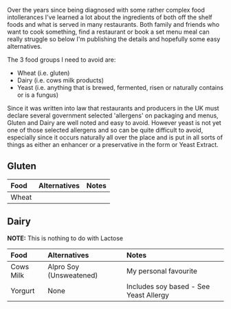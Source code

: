 Over the years since being diagnosed with some rather complex food intollerances I've learned a lot about the ingredients of both off the shelf foods and what is served in many restaurants.  Both family and friends who want to cook something, find a restaurant or book a set menu meal can really struggle so below I'm publishing the details and hopefully some easy alternatives.

The 3 food groups I need to avoid are:
- Wheat (i.e. gluten)
- Dairy (i.e. cows milk products)
- Yeast (i.e. anything that is brewed, fermented, risen or naturally contains or is a fungus)

Since it was written into law that restaurants and producers in the UK must declare several government selected 'allergens' on packaging and menus, Gluten and Dairy are well noted and easy to avoid.  However yeast is not yet one of those selected allergens and so can be quite difficult to avoid, especially since it occurs naturally all over the place and is put in all sorts of things as either an enhancer or a preservative in the form or Yeast Extract.

## Gluten ##

| Food | Alternatives | Notes |
| :--- |:--- | :--- |
| Wheat | | |

## Dairy ##
**NOTE:** This is nothing to do with Lactose

| Food | Alternatives | Notes |
| :--- |:--- | :--- |
| Cows Milk | Alpro Soy (Unsweatened) | My personal favourite |
| Yorgurt | None | Includes soy based - See Yeast Allergy |
